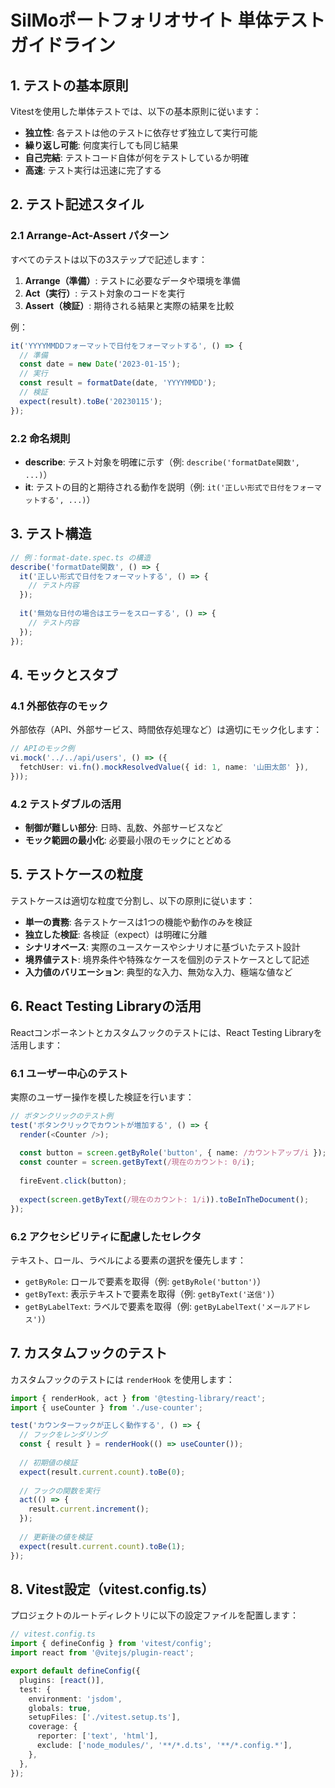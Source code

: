 # SilMoポートフォリオサイト 単体テストガイドライン

## 1. テストの基本原則

Vitestを使用した単体テストでは、以下の基本原則に従います：

- **独立性**: 各テストは他のテストに依存せず独立して実行可能
- **繰り返し可能**: 何度実行しても同じ結果
- **自己完結**: テストコード自体が何をテストしているか明確
- **高速**: テスト実行は迅速に完了する

## 2. テスト記述スタイル

### 2.1 Arrange-Act-Assert パターン

すべてのテストは以下の3ステップで記述します：

1. **Arrange（準備）**: テストに必要なデータや環境を準備
2. **Act（実行）**: テスト対象のコードを実行
3. **Assert（検証）**: 期待される結果と実際の結果を比較

例：
```typescript
it('YYYYMMDDフォーマットで日付をフォーマットする', () => {
  // 準備
  const date = new Date('2023-01-15');
  // 実行
  const result = formatDate(date, 'YYYYMMDD');
  // 検証
  expect(result).toBe('20230115');
});
```

### 2.2 命名規則

- **describe**: テスト対象を明確に示す（例: `describe('formatDate関数', ...)`）
- **it**: テストの目的と期待される動作を説明（例: `it('正しい形式で日付をフォーマットする', ...)`）

## 3. テスト構造

```typescript
// 例：format-date.spec.ts の構造
describe('formatDate関数', () => {
  it('正しい形式で日付をフォーマットする', () => {
    // テスト内容
  });
  
  it('無効な日付の場合はエラーをスローする', () => {
    // テスト内容
  });
});
```

## 4. モックとスタブ

### 4.1 外部依存のモック

外部依存（API、外部サービス、時間依存処理など）は適切にモック化します：

```typescript
// APIのモック例
vi.mock('../../api/users', () => ({
  fetchUser: vi.fn().mockResolvedValue({ id: 1, name: '山田太郎' }),
}));
```

### 4.2 テストダブルの活用

- **制御が難しい部分**: 日時、乱数、外部サービスなど
- **モック範囲の最小化**: 必要最小限のモックにとどめる

## 5. テストケースの粒度

テストケースは適切な粒度で分割し、以下の原則に従います：

- **単一の責務**: 各テストケースは1つの機能や動作のみを検証
- **独立した検証**: 各検証（expect）は明確に分離
- **シナリオベース**: 実際のユースケースやシナリオに基づいたテスト設計
- **境界値テスト**: 境界条件や特殊なケースを個別のテストケースとして記述
- **入力値のバリエーション**: 典型的な入力、無効な入力、極端な値など

## 6. React Testing Libraryの活用

Reactコンポーネントとカスタムフックのテストには、React Testing Libraryを活用します：

### 6.1 ユーザー中心のテスト

実際のユーザー操作を模した検証を行います：

```typescript
// ボタンクリックのテスト例
test('ボタンクリックでカウントが増加する', () => {
  render(<Counter />);
  
  const button = screen.getByRole('button', { name: /カウントアップ/i });
  const counter = screen.getByText(/現在のカウント: 0/i);
  
  fireEvent.click(button);
  
  expect(screen.getByText(/現在のカウント: 1/i)).toBeInTheDocument();
});
```

### 6.2 アクセシビリティに配慮したセレクタ

テキスト、ロール、ラベルによる要素の選択を優先します：

- `getByRole`: ロールで要素を取得（例: `getByRole('button')`）
- `getByText`: 表示テキストで要素を取得（例: `getByText('送信')`）
- `getByLabelText`: ラベルで要素を取得（例: `getByLabelText('メールアドレス')`）

## 7. カスタムフックのテスト

カスタムフックのテストには `renderHook` を使用します：

```typescript
import { renderHook, act } from '@testing-library/react';
import { useCounter } from './use-counter';

test('カウンターフックが正しく動作する', () => {
  // フックをレンダリング
  const { result } = renderHook(() => useCounter());
  
  // 初期値の検証
  expect(result.current.count).toBe(0);
  
  // フックの関数を実行
  act(() => {
    result.current.increment();
  });
  
  // 更新後の値を検証
  expect(result.current.count).toBe(1);
});
```

## 8. Vitest設定（vitest.config.ts）

プロジェクトのルートディレクトリに以下の設定ファイルを配置します：

```typescript
// vitest.config.ts
import { defineConfig } from 'vitest/config';
import react from '@vitejs/plugin-react';

export default defineConfig({
  plugins: [react()],
  test: {
    environment: 'jsdom',
    globals: true,
    setupFiles: ['./vitest.setup.ts'],
    coverage: {
      reporter: ['text', 'html'],
      exclude: ['node_modules/', '**/*.d.ts', '**/*.config.*'],
    },
  },
});
``` 